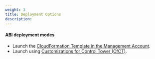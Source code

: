 ```yaml
---
weight: 3
title: Deployment Options
description: 
---
```


#### ABI deployment modes

* Launch the [CloudFormation Template in the Management Account](/launch-using-cloudformation/index.html).
* Launch using [Customizations for Control Tower (CfCT)](/launch-using-cfct/index.html).
